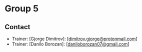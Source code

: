 # Group 5

## Contact

- Trainer: [Gjorge Dimitrov]: [dimitrov.gjorge@protonmail.com]
- Trainer: [Danilo Borozan]: [daniloborozan07@gmail.com]
